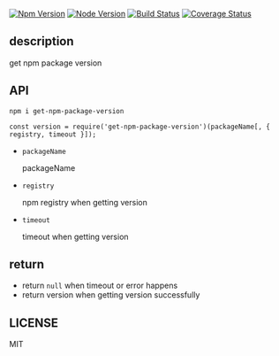 [![Npm Version](https://img.shields.io/badge/npm-%3E%3D%203.3.1-brightgreen.svg)](https://www.npmjs.com/package/get-npm-package-version) [![Node Version](https://img.shields.io/badge/node-%3E%3D%206.9.1-brightgreen.svg)](https://nodejs.org/en/) [![Build Status](https://travis-ci.org/hoperyy/get-npm-package-version.svg?branch=master)](https://travis-ci.org/hoperyy/get-npm-package-version) [![Coverage Status](https://coveralls.io/repos/github/hoperyy/get-npm-package-version/badge.svg?branch=master)](https://coveralls.io/github/hoperyy/get-npm-package-version?branch=master)

## description

get npm package version

## API

```
npm i get-npm-package-version
```

```
const version = require('get-npm-package-version')(packageName[, { registry, timeout }]);
```

+   `packageName`

    packageName

+   `registry`

    npm registry when getting version

+   `timeout`

    timeout when getting version

## return

+   return `null` when timeout or error happens
+   return version when getting version successfully

## LICENSE

MIT